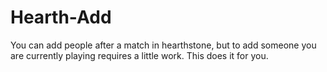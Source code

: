 # Hearth-Add
You can add people after a match in hearthstone, but to add someone you are currently playing requires a little work. This does it for you.
